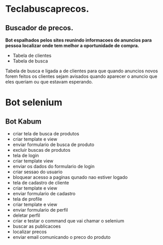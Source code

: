 # Teclabuscaprecos.
## Buscador de precos. 
__Bot espalhados pelos sites reunindo informacoes de anuncios para pessoa localizar onde tem melhor a oportunidade de compra.__ 

* Tabela de clientes
* Tabela de busca

Tabela de busca e ligada a de clientes para que quando anuncios novos forem feitos os clientes sejam avisados quando aparecer o anuncio que eles 
queriam ou que estavam esperando.

# Bot selenium
## Bot Kabum
* criar tela de busca de produtos 
*   criar template e view 
*   enviar formulario de busca de produto
* excluir buscas de produtos
* tela de login
*   criar template view 
*   enviar os dados do formulario de login 
*   criar sessao do usuario
*   bloquear acesso a paginas qunado nao estiver logado
* tela de cadastro de cliente
*   criar template e view
*   enviar formulario de cadastro
* tela de profile
*   criar template e view
*   enviar formulario de perfil
*   deletar perfil
* criar e testar o command que vai chamar o selenium
* buscar as publicacoes
* localizar precos
* enviar email comunicando o preco do produto 
